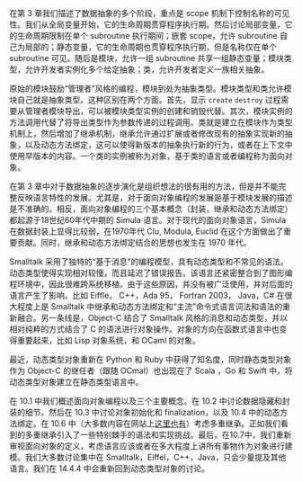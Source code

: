在第 3 章我们描述了数据抽象的多个阶段，重点是 scope 机制下控制名称的可见性。我们从全局变量开始，它的生命周期贯穿程序执行期。然后讨论局部变量，它的生命周期限制在单个 subroutine 执行期间；嵌套 scope，允许 subroutine 自己为局部的；静态变量，它的生命周期也贯穿程序执行期，但是名称仅在单个 subroutine 可见。随后是模块，允许一组 subroutine 共享一组静态变量；模块类型，允许开发者实例化多个给定抽象；类，允许开发者定义一族相关抽象。

原始的模块鼓励“管理者”风格的编程，模块到处为抽象类型。模块类型和类允许模块自己就是抽象类型。这种区别在两个方面。首先，显示 `create` `destroy` 过程需要从管理者模块导出，可以被模块类型实例的创建和销毁代替。其次，模块实例的方法调用代替了将导出类型作为参数传递的过程调用。类就是建立在模块作为类型机制上，然后增加了继承机制，继承允许通过扩展或者修改现有的抽象实现新的抽象，以及动态方法绑定，这可以使得新版本的抽象执行新的行为，或者在上下文中使用早版本的内容。一个类的实例被称为对象，基于类的语言或者编程称为面向对象。

在第 3 章中对于数据抽象的逐步演化是组织想法的很有用的方法，但是并不能完整反映语言特性的发展。尤其是，对于面向对象编程的发展是基于模块发展的描述是不准确的。相反，面向对象编程的三个基本概念（封装，继承和动态方法绑定）都起源于18世纪60年代中期的 Simula 语言。对于现代的面向对象语言，Simula 在数据封装上显得比较弱，在1970年代 Clu, Modula, Euclid 在这个方面做出了重要贡献。同时，继承和动态方法绑定结合的思想也发生在 1970 年代。

Smalltalk 采用了独特的“基于消息”的编程模型，具有动态类型和不常见的语法。动态类型使得实现相对较慢，而且延迟了错误报告。该语言还紧密整合到了图形编程环境中，因此很难跨系统移植。由于这些原因，并没有被广泛使用，并对后面的语言产生了影响。比如 Eiffle， C++，Ada 95， Fortran 2003， Java，C# 在很大程度上是 Smalltalk 中继承和动态方法绑定和“主流”命令式语言词法和语法的重新融合。另一条线是，Object-C 结合了 Smalltalk 风格的消息和动态类型，并以相对纯粹的方式结合了 C 的语法进行对象操作。对象的方向在函数式语言中也变得重要起来，比如 Lisp 对象系统，和 OCaml 的对象。

最近，动态类型对象重新在 Python 和 Ruby 中获得了知名度，同时静态类型对象作为 Object-C 的继任者（跟随 OCmal）也出现在了 Scala ，Go 和 Swift 中，将动态类型对象建立在静态类型语言中。

在 10.1 中我们概述面向对象编程以及三个主要概念。在 10.2 中讨论数据隐藏和封装的细节。然后在 10.3 中讨论对象初始化和 finalization，以及 10.4 中的动态方法绑定。在 10.6 中（大多数内容在网站上[这里也有](../assets/supplementary_sections.pdf)）考虑多重继承。正如我们看到的多重继承引入了一些特别棘手的语法和实现挑战。最后，在10.7中，我们重新审视面向对象的定义，考虑语言应该或者在多大程度上讲所有事物作为对象进行建模。我们大多数讨论集中在 Smalltalk，Eiffel，C++，Java，只会少量提及其他语言。我们在 14.4.4 中会重新回到动态类型对象的讨论。